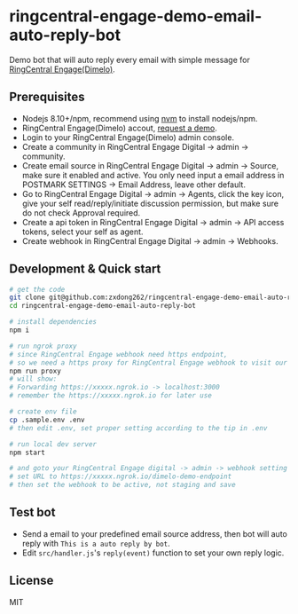 
# ringcentral-engage-demo-email-auto-reply-bot

Demo bot that will auto reply every email with simple message for [RingCentral Engage(Dimelo)](https://www.dimelo.com/en/dimelo-digital).

## Prerequisites

- Nodejs 8.10+/npm, recommend using [nvm](https://github.com/creationix/nvm) to install nodejs/npm.
- RingCentral Engage(Dimelo) accout, [request a demo](http://site.dimelo.com/en/demo#schedule-demo).
- Login to your RingCentral Engage(Dimelo) admin console.
- Create a community in RingCentral Engage Digital -> admin -> community.
- Create email source in RingCentral Engage Digital -> admin -> Source, make sure it enabled and active. You only need input a email address in POSTMARK SETTINGS -> Email Address, leave other default.
- Go to RingCentral Engage Digital -> admin -> Agents, click the key icon, give your self read/reply/initiate discussion permission, but make sure do not check Approval required.
- Create a api token in RingCentral Engage Digital -> admin -> API access tokens, select your self as agent.
- Create webhook in RingCentral Engage Digital -> admin -> Webhooks.

## Development & Quick start

```bash
# get the code
git clone git@github.com:zxdong262/ringcentral-engage-demo-email-auto-reply-bot.git
cd ringcentral-engage-demo-email-auto-reply-bot

# install dependencies
npm i

# run ngrok proxy
# since RingCentral Engage webhook need https endpoint,
# so we need a https proxy for RingCentral Engage webhook to visit our local server
npm run proxy
# will show:
# Forwarding https://xxxxx.ngrok.io -> localhost:3000
# remember the https://xxxxx.ngrok.io for later use

# create env file
cp .sample.env .env
# then edit .env, set proper setting according to the tip in .env

# run local dev server
npm start

# and goto your RingCentral Engage digital -> admin -> webhook setting page,
# set URL to https://xxxxx.ngrok.io/dimelo-demo-endpoint
# then set the webhook to be active, not staging and save

```

## Test bot

- Send a email to your predefined email source address, then bot will auto reply with `This is a auto reply by bot`.
- Edit `src/handler.js`'s `reply(event)` function to set your own reply logic.

## License

MIT
  